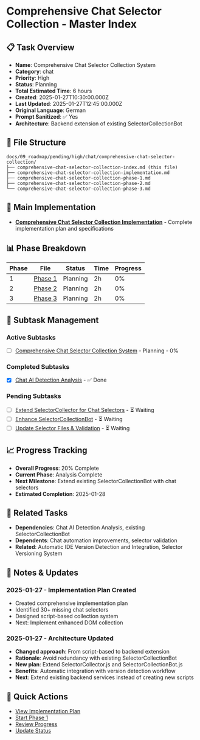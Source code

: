 # Comprehensive Chat Selector Collection - Master Index

## 📋 Task Overview
- **Name**: Comprehensive Chat Selector Collection System
- **Category**: chat
- **Priority**: High
- **Status**: Planning
- **Total Estimated Time**: 6 hours
- **Created**: 2025-01-27T10:30:00.000Z
- **Last Updated**: 2025-01-27T12:45:00.000Z
- **Original Language**: German
- **Prompt Sanitized**: ✅ Yes
- **Architecture**: Backend extension of existing SelectorCollectionBot

## 📁 File Structure
```
docs/09_roadmap/pending/high/chat/comprehensive-chat-selector-collection/
├── comprehensive-chat-selector-collection-index.md (this file)
├── comprehensive-chat-selector-collection-implementation.md
├── comprehensive-chat-selector-collection-phase-1.md
├── comprehensive-chat-selector-collection-phase-2.md
└── comprehensive-chat-selector-collection-phase-3.md
```

## 🎯 Main Implementation
- **[Comprehensive Chat Selector Collection Implementation](./comprehensive-chat-selector-collection-implementation.md)** - Complete implementation plan and specifications

## 📊 Phase Breakdown
| Phase | File | Status | Time | Progress |
|-------|------|--------|------|----------|
| 1 | [Phase 1](./comprehensive-chat-selector-collection-phase-1.md) | Planning | 2h | 0% |
| 2 | [Phase 2](./comprehensive-chat-selector-collection-phase-2.md) | Planning | 2h | 0% |
| 3 | [Phase 3](./comprehensive-chat-selector-collection-phase-3.md) | Planning | 2h | 0% |

## 🔄 Subtask Management
### Active Subtasks
- [ ] [Comprehensive Chat Selector Collection System](./comprehensive-chat-selector-collection-implementation.md) - Planning - 0%

### Completed Subtasks
- [x] [Chat AI Detection Analysis](./chat-ai-detection-analysis.md) - ✅ Done

### Pending Subtasks
- [ ] [Extend SelectorCollector for Chat Selectors](./comprehensive-chat-selector-collection-phase-1.md) - ⏳ Waiting
- [ ] [Enhance SelectorCollectionBot](./comprehensive-chat-selector-collection-phase-2.md) - ⏳ Waiting
- [ ] [Update Selector Files & Validation](./comprehensive-chat-selector-collection-phase-3.md) - ⏳ Waiting

## 📈 Progress Tracking
- **Overall Progress**: 20% Complete
- **Current Phase**: Analysis Complete
- **Next Milestone**: Extend existing SelectorCollectionBot with chat selectors
- **Estimated Completion**: 2025-01-28

## 🔗 Related Tasks
- **Dependencies**: Chat AI Detection Analysis, existing SelectorCollectionBot
- **Dependents**: Chat automation improvements, selector validation
- **Related**: Automatic IDE Version Detection and Integration, Selector Versioning System

## 📝 Notes & Updates
### 2025-01-27 - Implementation Plan Created
- Created comprehensive implementation plan
- Identified 30+ missing chat selectors
- Designed script-based collection system
- Next: Implement enhanced DOM collection

### 2025-01-27 - Architecture Updated
- **Changed approach**: From script-based to backend extension
- **Rationale**: Avoid redundancy with existing SelectorCollectionBot
- **New plan**: Extend SelectorCollector.js and SelectorCollectionBot.js
- **Benefits**: Automatic integration with version detection workflow
- **Next**: Extend existing backend services instead of creating new scripts

## 🚀 Quick Actions
- [View Implementation Plan](./comprehensive-chat-selector-collection-implementation.md)
- [Start Phase 1](./comprehensive-chat-selector-collection-phase-1.md)
- [Review Progress](#progress-tracking)
- [Update Status](#notes--updates)
